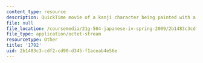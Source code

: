 ```yaml
---
content_type: resource
description: QuickTime movie of a kanji character being painted with a brush.
file: null
file_location: /coursemedia/21g-504-japanese-iv-spring-2009/2b1483c3cdf2cd90d345f1aceab4e56e_1792.mov
file_type: application/octet-stream
resourcetype: Other
title: '1792'
uid: 2b1483c3-cdf2-cd90-d345-f1aceab4e56e
---
```

